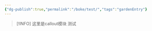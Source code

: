```yaml
---
{"dg-publish":true,"permalink":"/boke/test/","tags":"gardenEntry"}
---
```


> [!INFO]
> 这里是callout模块
测试
